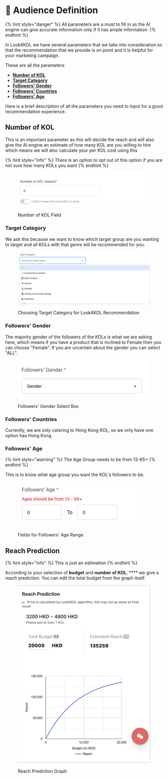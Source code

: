 # 👥 Audience Definition

{% hint style="danger" %}
All parameters are a must to fill in as the AI engine can give accurate information only if it has ample information.
{% endhint %}

In Look4KOL we have several parameters that we take into consideration so that the recommendation that we provide is on point and it is helpful for your marketing campaign.

These are all the parameters

* ****[**Number of KOL**](audience-definition.md#number-of-kol)****
* ****[**Target Category**](audience-definition.md#target-category)****
* ****[**Followers' Gender**](audience-definition.md#followers-gender)****
* ****[**Followers' Countries**](audience-definition.md#followers-countries)****
* ****[**Followers' Age**](audience-definition.md#followers-age)****

Here is a brief description of all the parameters you need to input for a good recommendation experience.

## Number of KOL

This is an important parameter as this will decide the reach and will also give the AI engine an estimate of how many KOL are you willing to hire which means we will also calculate your per KOL cost using this

{% hint style="info" %}
There is an option to opt out of this option if you are not sure how many KOLs you want
{% endhint %}

<figure><img src="../../.gitbook/assets/Screenshot 2023-02-06 at 4.55.04 PM.png" alt=""><figcaption><p>Number of KOL Field</p></figcaption></figure>

### Target Category

We ask this because we want to know which target group are you wanting to target and all KOLs with that genre will be recommended for you.

<figure><img src="../../.gitbook/assets/Screenshot 2023-02-06 at 4.58.45 PM.png" alt=""><figcaption><p>Choosing Target Category for Look4KOL Recommendation</p></figcaption></figure>

### Followers' Gender

The majority gender of the followers of the KOLs is what we are asking here, which means if you have a product that is inclined to Female then you can choose "Female". If you are uncertain about the gender you can select "ALL".

<figure><img src="../../.gitbook/assets/Screenshot 2023-02-06 at 5.01.30 PM.png" alt=""><figcaption><p>Followers' Gender Select Box</p></figcaption></figure>

### Followers' Countries

Currently, we are only catering to Hong Kong KOL, so we only have one option has Hong Kong.

### Followers' Age

{% hint style="warning" %}
The Age Group needs to be from 13-65+
{% endhint %}

This is to know what age group you want the KOL's followers to be.

<figure><img src="../../.gitbook/assets/Screenshot 2023-02-06 at 5.05.41 PM.png" alt=""><figcaption><p>Fields for Followers' Age Range</p></figcaption></figure>

## Reach Prediction

{% hint style="info" %}
This is just an estimation
{% endhint %}

According to your selection of **budget** and **number of KOL**, **** we give a reach prediction. You can edit the total budget from the graph itself.

<figure><img src="../../.gitbook/assets/Screenshot 2023-02-06 at 5.07.47 PM.png" alt=""><figcaption><p>Reach Prediction Graph</p></figcaption></figure>
